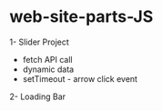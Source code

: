 # web-site-parts-JS

1- Slider Project

- fetch API call
- dynamic data
- setTimeout - arrow click event

2- Loading Bar
